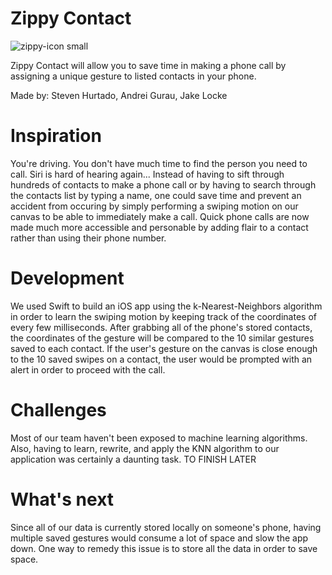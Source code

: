 # Zippy Contact

![zippy-icon small](https://user-images.githubusercontent.com/11231583/35194495-58322a2c-fe82-11e7-8cec-16a273fe18a1.png)

Zippy Contact will allow you to save time in making a phone call by assigning a unique gesture to listed contacts in your phone.

Made by: Steven Hurtado, Andrei Gurau, Jake Locke

# Inspiration

You're driving. You don't have much time to find the person you need to call. Siri is hard of hearing again... Instead of having to sift through hundreds of contacts to make a phone call or by having to search through the contacts list by typing a name, one could save time and prevent an accident from occuring by simply performing a swiping motion on our canvas to be able to immediately make a call. Quick phone calls are now made much more accessible and personable by adding flair to a contact rather than using their phone number. 

# Development

We used Swift to build an iOS app using the k-Nearest-Neighbors algorithm in order to learn the swiping motion by keeping track of the coordinates of every few milliseconds. After grabbing all of the phone's stored contacts, the coordinates of the gesture will be compared to the 10 similar gestures saved to each contact. If the user's gesture on the canvas is close enough to the 10 saved swipes on a contact, the user would be prompted with an alert in order to proceed with the call.

# Challenges

Most of our team haven't been exposed to machine learning algorithms. Also, having to learn, rewrite, and apply the KNN algorithm to our application was certainly a daunting task. TO FINISH LATER

# What's next

Since all of our data is currently stored locally on someone's phone, having multiple saved gestures would consume a lot of space and slow the app down. One way to remedy this issue is to store all the data in order to save space.
